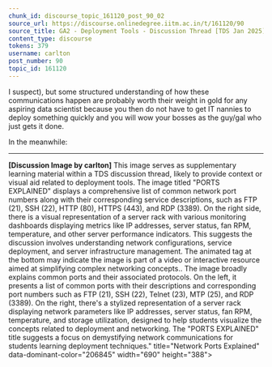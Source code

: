 ```yaml
---
chunk_id: discourse_topic_161120_post_90_02
source_url: https://discourse.onlinedegree.iitm.ac.in/t/161120/90
source_title: GA2 - Deployment Tools - Discussion Thread [TDS Jan 2025]
content_type: discourse
tokens: 379
username: carlton
post_number: 90
topic_id: 161120
---
```


 I suspect), but some structured understanding of how these communications happen are probably worth their weight in gold for any aspiring data scientist because you then do not have to get IT nannies to deploy something quickly and you will wow your bosses as the guy/gal who just gets it done.

In the meanwhile:

---

**[Discussion Image by carlton]** This image serves as supplementary learning material within a TDS discussion thread, likely to provide context or visual aid related to deployment tools. The image titled "PORTS EXPLAINED" displays a comprehensive list of common network port numbers along with their corresponding service descriptions, such as FTP (21), SSH (22), HTTP (80), HTTPS (443), and RDP (3389). On the right side, there is a visual representation of a server rack with various monitoring dashboards displaying metrics like IP addresses, server status, fan RPM, temperature, and other server performance indicators. This suggests the discussion involves understanding network configurations, service deployment, and server infrastructure management. The animated tag at the bottom may indicate the image is part of a video or interactive resource aimed at simplifying complex networking concepts.. The image broadly explains common ports and their associated protocols. On the left, it presents a list of common ports with their descriptions and corresponding port numbers such as FTP (21), SSH (22), Telnet (23), MTP (25), and RDP (3389). On the right, there's a stylized representation of a server rack displaying network parameters like IP addresses, server status, fan RPM, temperature, and storage utilization, designed to help students visualize the concepts related to deployment and networking. The "PORTS EXPLAINED" title suggests a focus on demystifying network communications for students learning deployment techniques." title="Network Ports Explained" data-dominant-color="206845" width="690" height="388">
